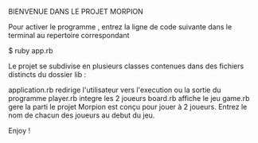 BIENVENUE DANS LE PROJET MORPION

Pour activer le programme , entrez la ligne de code suivante dans le terminal au repertoire correspondant

$ ruby app.rb

Le projet se subdivise en plusieurs classes contenues dans des fichiers distincts du dossier lib :

application.rb redirige l'utilisateur vers l'execution ou la sortie du programme
player.rb integre les 2 joueurs
board.rb affiche le jeu
game.rb gere la parti
le projet Morpion est conçu pour jouer à 2 joueurs. Entrez le nom de chacun des joueurs au debut du jeu.

Enjoy !